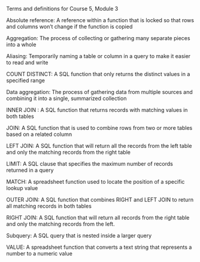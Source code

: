 Terms and definitions for Course 5, Module 3



Absolute reference: A reference within a function that is locked so that rows and columns won’t change if the function is copied



Aggregation: The process of collecting or gathering many separate pieces into a whole



Aliasing: Temporarily naming a table or column in a query to make it easier to read and write



COUNT DISTINCT: A SQL function that only returns the distinct values in a specified range



Data aggregation: The process of gathering data from multiple sources and combining it into a single, summarized collection



INNER JOIN : A SQL function that returns records with matching values in both tables



JOIN: A SQL function that is used to combine rows from two or more tables based on a related column



LEFT JOIN: A SQL function that will return all the records from the left table and only the matching records from the right table



LIMIT: A SQL clause that specifies the maximum number of records returned in a query



MATCH: A spreadsheet function used to locate the position of a specific lookup value



OUTER JOIN: A SQL function that combines RIGHT and LEFT JOIN to return all matching records in both tables



RIGHT JOIN: A SQL function that will return all records from the right table and only the matching records from the left. 



Subquery: A SQL query that is nested inside a larger query



VALUE: A spreadsheet function that converts a text string that represents a number to a numeric value

